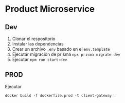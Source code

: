 # Product Microservice


## Dev
1. Clonar el respositorio
2. Instalar las dependencias
3. Crear un archivo `.env` basado en el `env.template`
4. Ejecutar migracion de prisma `npx prisma migrate dev`
5. Ejecutar `npm run start:dev`



## PROD
Ejecutar
```
docker build -f dockerfile.prod -t client-gateway .
```